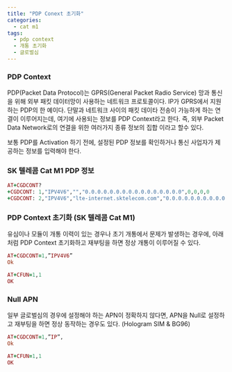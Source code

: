 ```yaml
---
title: "PDP Conext 초기화"
categories:
  - cat m1
tags:
  - pdp context
  - 개통 초기화
  - 글로벌심
---
```



### PDP Context
PDP(Packet Data Protocol)는 GPRS(General Packet Radio Service) 망과 통신을 위해 외부 패킷 데이터망이 사용하는 네트워크 프로토콜이다. 
IP가 GPRS에서 지원하는 PDP의 한 예이다. 
단말과 네트워크 사이의 패킷 데이타 전송이 가능하게 하는 연결이 이루어지는데, 여기에 사용되는 정보를 PDP Context라고 한다.
즉, 외부 Packet Data Network로의 연결을 위한 여러가지 종류 정보의 집합 이라고 할수 있다. 

보통 PDP를 Activation 하기 전에, 설정된 PDP 정보를 확인하거나 통신 사업자가 제공하는 정보를 입력해야 한다.

### SK 텔레콤 Cat M1 PDP 정보

``` ruby
AT+CGDCONT?
+CGDCONT: 1,"IPV4V6","","0.0.0.0.0.0.0.0.0.0.0.0.0.0.0.0",0,0,0,0
+CGDCONT: 2,"IPV4V6","lte-internet.sktelecom.com","0.0.0.0.0.0.0.0.0.0.0.0.0.0.0.0",0,0,0,0
```

### PDP Context 초기화 (SK 텔레콤 Cat M1)

유심이나 모듈이 개통 이력이 있는 경우나 초기 개통에서 문제가 발생하는 경우에, 아래 처럼 PDP Context 초기화하고 재부팅을 하면 정상 개통이 이루어질 수 있다.
``` ruby
AT+CGDCONT=1,”IPV4V6”
Ok

AT+CFUN=1,1
OK
```

### Null APN

일부 글로벌심의 경우에 설정해야 하는 APN이 정확하지 않다면, APN을 Null로 설정하고 재부팅을 하면 정상 동작하는 경우도 있다. (Hologram SIM & BG96)
``` ruby
AT+CGDCONT=1,”IP”,
Ok

AT+CFUN=1,1
OK
```

